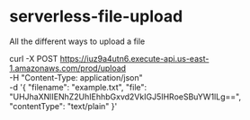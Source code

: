 # serverless-file-upload
All the different ways to upload a file


curl -X POST https://iuz9a4utn6.execute-api.us-east-1.amazonaws.com/prod/upload \
     -H "Content-Type: application/json" \
     -d '{
    "filename": "example.txt",
    "file": "UHJhaXNlIENhZ2UhIEhhbGxvd2VkIGJ5IHRoeSBuYW1lLg==",
    "contentType": "text/plain"
}'
